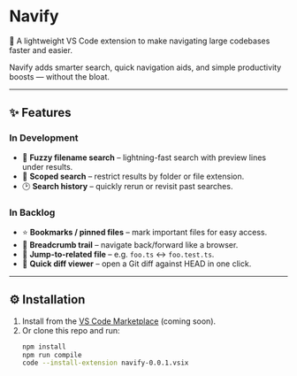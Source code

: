 # Navify

🚀 A lightweight VS Code extension to make navigating large codebases faster and easier.  

Navify adds smarter search, quick navigation aids, and simple productivity boosts — without the bloat.

---

## ✨ Features

### In Development
- 🔎 **Fuzzy filename search** – lightning-fast search with preview lines under results.  
- 📂 **Scoped search** – restrict results by folder or file extension.  
- 🕑 **Search history** – quickly rerun or revisit past searches.  

### In Backlog
- ⭐ **Bookmarks / pinned files** – mark important files for easy access.  
- 🧭 **Breadcrumb trail** – navigate back/forward like a browser.  
- 🔄 **Jump-to-related file** – e.g. `foo.ts` ↔ `foo.test.ts`.  
- 📝 **Quick diff viewer** – open a Git diff against HEAD in one click.  

---

## ⚙️ Installation

1. Install from the [VS Code Marketplace](#) (coming soon).  
2. Or clone this repo and run:  
   ```bash
   npm install
   npm run compile
   code --install-extension navify-0.0.1.vsix
